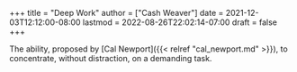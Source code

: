 +++
title = "Deep Work"
author = ["Cash Weaver"]
date = 2021-12-03T12:12:00-08:00
lastmod = 2022-08-26T22:02:14-07:00
draft = false
+++

The ability, proposed by [Cal Newport]({{< relref "cal_newport.md" >}}), to concentrate, without distraction, on a demanding task.
